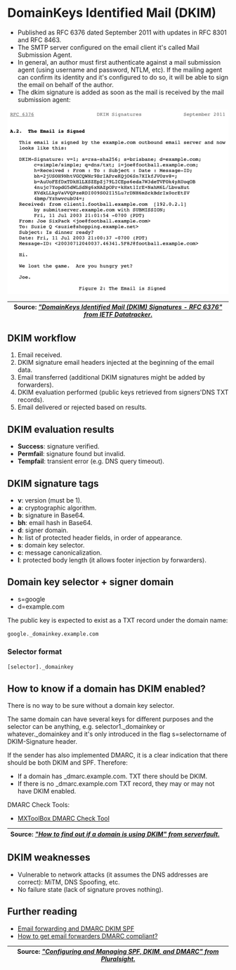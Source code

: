 # DomainKeys Identified Mail (DKIM)

* Published as RFC 6376 dated September 2011 with updates in RFC 8301 and RFC 8463.
* The SMTP server configured on the email client it's called Mail Submission Agent.
* In general, an author must first authenticate against a mail submission agent (using username and password, NTLM, etc). If the mailing agent can confirm its identity and it's configured to do so, it will be able to sign the email on behalf of the author.
* The dkim signature is added as soon as the mail is received by the mail submission agent:

![DKIM Signature][2]

|Source: [*"DomainKeys Identified Mail (DKIM) Signatures - RFC 6376" from IETF Datatracker*.][7]|
|:--:|

## DKIM workflow

1. Email received.
2. DKIM signature email headers injected at the beginning of the email data.
3. Email transferred (additional DKIM signatures might be added by forwarders).
4. DKIM evaluation performed (public keys retrieved from signers'DNS TXT records).
5. Email delivered or rejected based on results.

## DKIM evaluation results

* **Success**: signature verified.
* **Permfail**: signature found but invalid.
* **Tempfail**: transient error (e.g. DNS query timeout).

## DKIM signature tags

* **v**: version (must be 1).
* **a**: cryptographic algorithm.
* **b**: signature in Base64.
* **bh**: email hash in Base64.
* **d**: signer domain.
* **h**: list of protected header fields, in order of appearance.
* **s**: domain key selector.
* **c**: message canonicalization.
* **l**: protected body length (it allows footer injection by forwarders).

## Domain key selector + signer domain

* s=google
* d=example.com

The public key is expected to exist as a TXT record under the domain name:

```shell
google._domainkey.example.com
```

### Selector format

```shell
[selector]._domainkey
```

## How to know if a domain has DKIM enabled?

There is no way to be sure without a domain key selector.

The same domain can have several keys for different purposes and the selector can be anything, e.g. selector1.\_domainkey or whatever.\_domainkey and it's only introduced in the flag s=selectorname of DKIM-Signature header.

If the sender has also implemented DMARC, it is a clear indication that there should be both DKIM and SPF. Therefore:

* If a domain has \_dmarc.example.com. TXT there should be DKIM.
* If there is no \_dmarc.example.com TXT record, they may or may not have DKIM enabled.

DMARC Check Tools:

* [MXToolBox DMARC Check Tool][4]

|Source: [*"How to find out if a domain is using DKIM" from serverfault*.][3]|
|:--:|

## DKIM weaknesses

* Vulnerable to network attacks (it assumes the DNS addresses are correct): MiTM, DNS Spoofing, etc.
* No failure state (lack of signature proves nothing).

## Further reading

* [Email forwarding and DMARC DKIM SPF][5]
* [How to get email forwarders DMARC compliant?][6]

|Source: [*"Configuring and Managing SPF, DKIM, and DMARC" from Pluralsight*.][1]|
|:--:|

[1]: https://www.pluralsight.com/courses/configuring-managing-spf-dkim-dmarc
[2]: ./images/rfc-6376-the-email-is-signed.png
[3]: https://serverfault.com/questions/849198/how-to-find-out-if-a-domain-is-using-dkim
[4]: https://mxtoolbox.com/DMARC.aspx
[5]: https://easydmarc.com/blog/email-forwarding-and-dmarc-dkim-spf/
[6]: https://www.dmarcanalyzer.com/email-forwarders-dmarc/
[7]: https://datatracker.ietf.org/doc/html/rfc6376
